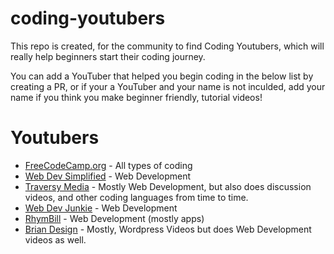 # coding-youtubers

This repo is created, for the community to find Coding Youtubers, which will really help beginners start their coding journey.

You can add a YouTuber that helped you begin coding in the below list by creating a PR, or if your a YouTuber and your name is not inculded, add your name if you think you make beginner friendly, tutorial videos!

# Youtubers
- [FreeCodeCamp.org](https://www.youtube.com/Freecodecamp) - All types of coding
- [Web Dev Simplified](https://www.youtube.com/WebDevSimplified) - Web Development
- [Traversy Media](https://www.youtube.com/TraversyMedia) - Mostly Web Development, but also does discussion videos, and other coding languages from time to time.
- [Web Dev Junkie](https://www.youtube.com/WebDevJunkie) - Web Development
- [RhymBill](https://www.youtube.com/RhymBil) - Web Development (mostly apps)
- [Brian Design](https://www.youtube.com/channel/UCsKsymTY_4BYR-wytLjex7A) - Mostly, Wordpress Videos but does Web Development videos as well.

